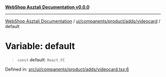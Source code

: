 [**WebShop Asztali Documentation v0.0.0**](../../../../../../README.md)

***

[WebShop Asztali Documentation](../../../../../../modules.md) / [ui/companents/product/adds/videocard](../README.md) / default

# Variable: default

> `const` **default**: `React.FC`

Defined in: [src/ui/companents/product/adds/videocard.tsx:6](https://github.com/akosgamer1000/webshop_asztali/blob/694dfb5919995863486557fe9c75abb7edf40a6c/src/ui/companents/product/adds/videocard.tsx#L6)
